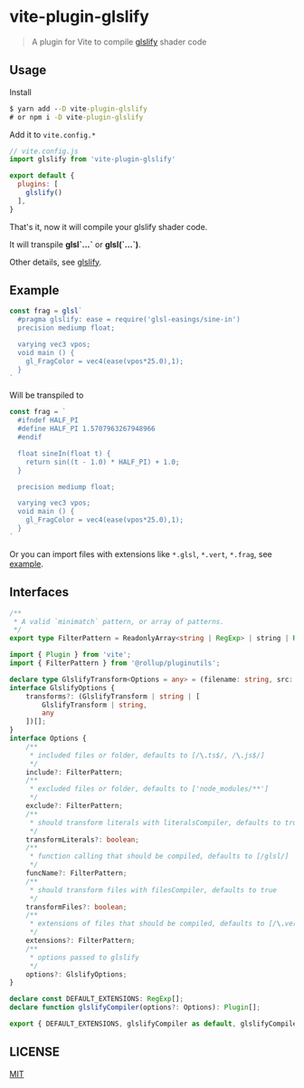 # vite-plugin-glslify

> A plugin for Vite to compile [glslify](https://github.com/glslify/glslify) shader code

## Usage

Install

```cmd
$ yarn add --D vite-plugin-glslify
# or npm i -D vite-plugin-glslify
```

Add it to `vite.config.*`

```js
// vite.config.js
import glslify from 'vite-plugin-glslify'

export default {
  plugins: [
    glslify()
  ],
}
```

That's it, now it will compile your glslify shader code.

It will transpile **glsl\`...\`** or **glsl(\`...\`)**.

Other details, see [glslify](https://github.com/glslify/glslify).

## Example


```js
const frag = glsl`
  #pragma glslify: ease = require('glsl-easings/sine-in')
  precision mediump float;

  varying vec3 vpos;
  void main () {
    gl_FragColor = vec4(ease(vpos*25.0),1);
  }
`
```

Will be transpiled to

```js
const frag = `
  #ifndef HALF_PI
  #define HALF_PI 1.5707963267948966
  #endif

  float sineIn(float t) {
    return sin((t - 1.0) * HALF_PI) + 1.0;
  }

  precision mediump float;

  varying vec3 vpos;
  void main () {
    gl_FragColor = vec4(ease(vpos*25.0),1);
  }
`
```

Or you can import files with extensions like `*.glsl`, `*.vert`, `*.frag`, see [example](./example).

## Interfaces

```ts
/**
 * A valid `minimatch` pattern, or array of patterns.
 */
export type FilterPattern = ReadonlyArray<string | RegExp> | string | RegExp | null;

import { Plugin } from 'vite';
import { FilterPattern } from '@rollup/pluginutils';

declare type GlslifyTransform<Options = any> = (filename: string, src: string, options: Options, done: (error: any, src: string) => void) => string;
interface GlslifyOptions {
    transforms?: (GlslifyTransform | string | [
        GlslifyTransform | string,
        any
    ])[];
}
interface Options {
    /**
     * included files or folder, defaults to [/\.ts$/, /\.js$/]
     */
    include?: FilterPattern;
    /**
     * excluded files or folder, defaults to ['node_modules/**']
     */
    exclude?: FilterPattern;
    /**
     * should transform literals with literalsCompiler, defaults to true
     */
    transformLiterals?: boolean;
    /**
     * function calling that should be compiled, defaults to [/glsl/]
     */
    funcName?: FilterPattern;
    /**
     * should transform files with filesCompiler, defaults to true
     */
    transformFiles?: boolean;
    /**
     * extensions of files that should be compiled, defaults to [/\.vert$/, /\.frag$/, /\.glsl$/]
     */
    extensions?: FilterPattern;
    /**
     * options passed to glslify
     */
    options?: GlslifyOptions;
}

declare const DEFAULT_EXTENSIONS: RegExp[];
declare function glslifyCompiler(options?: Options): Plugin[];

export { DEFAULT_EXTENSIONS, glslifyCompiler as default, glslifyCompiler };
```

## LICENSE

[MIT](./LICENSE)
